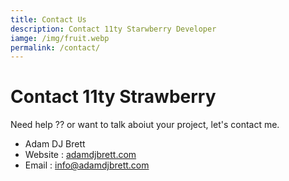 ```yaml
---
title: Contact Us
description: Contact 11ty Starwberry Developer
iamge: /img/fruit.webp
permalink: /contact/
---
```

# Contact 11ty Strawberry

Need help ?? or want to talk aboiut your project, let's contact me.

+ Adam DJ Brett
+ Website : [adamdjbrett.com](https://adamdjbrett.com)
+ Email : [info@adamdjbrett.com](mailto:info@adamdjbrett.com)

